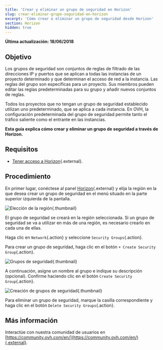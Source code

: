 ```yaml
---
title: 'Crear y eliminar un grupo de seguridad en Horizon'
slug: crear-eliminar-grupo-seguridad-en-horizon
excerpt: 'Cómo crear o eliminar un grupo de seguridad desde Horizon'
section: Horizon
hidden: true
---
```


**Última actualización: 18/06/2018**

## Objetivo

Los grupos de seguridad son conjuntos de reglas de filtrado de las direcciones IP y puertos que se aplican a todas las instancias de un proyecto determinado y que determinan el acceso de red a la instancia. Las reglas del grupo son específicas para un proyecto. Sus miembros pueden editar las reglas predeterminadas para su grupo y añadir nuevos conjuntos de reglas.

Todos los proyectos que no tengan un grupo de seguridad establecido utilizan uno predeterminado, que se aplica a cada instancia. En OVH, la configuración predeterminada del grupo de seguridad permite tanto el tráfico saliente como el entrante en las instancias.

**Esta guía explica cómo crear y eliminar un grupo de seguridad a través de Horizon.**

## Requisitos

- [Tener acceso a Horizon](../crear_un_acceso_a_horizon/){.external}.


## Procedimiento

En primer lugar, conéctese al panel [Horizon](https://horizon.cloud.ovh.net/){.external} y elija la región en la que desea crear un grupo de seguridad en el menú situado en la parte superior izquierda de la pantalla.

![Elección de la región](images/1_H_sec_groups_region_choosing.png){.thumbnail}

El grupo de seguridad se creará en la región seleccionada. Si un grupo de seguridad se va a utilizar en más de una región, es necesario crearlo en cada una de ellas.

Haga clic en `Network`{.action} y seleccione `Security Groups`{.action}.

Para crear un grupo de seguridad, haga clic en el botón `+ Create Security Group`{.action}.

![Grupos de seguridad](images/2_H_crete_sec_group.png){.thumbnail}

A continuación, asigne un nombre al grupo e indique su descripción (opcional). Confirme haciendo clic en el botón `Create Security Group`{.action}.

![Creación de grupos de seguridad](images/3_H_new_sec_gr_name.png){.thumbnail}

Para eliminar un grupo de seguridad, marque la casilla correspondiente y haga clic en el botón `Delete Security Groups`{.action}.


## Más información

Interactúe con nuestra comunidad de usuarios en [https://community.ovh.com/en/](https://community.ovh.com/en/){.external}.
